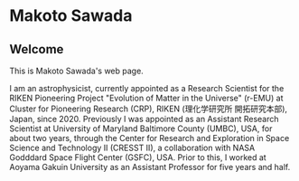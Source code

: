 # Makoto Sawada

## Welcome

This is Makoto Sawada's web page. 

I am an astrophysicist, currently appointed as a Research Scientist for the RIKEN Pioneering Project "Evolution of Matter in the Universe" (r-EMU) at Cluster for Pioneering Research (CRP), RIKEN (理化学研究所 開拓研究本部), Japan, since 2020. Previously I was appointed as an Assistant Research Scientist at University of Maryland Baltimore County (UMBC), USA, for about two years, through the Center for Research and Exploration in Space Science and Technology II (CRESST II), a collaboration with NASA Godddard Space Flight Center (GSFC), USA. Prior to this, I worked at Aoyama Gakuin University as an Assistant Professor for five years and half.
